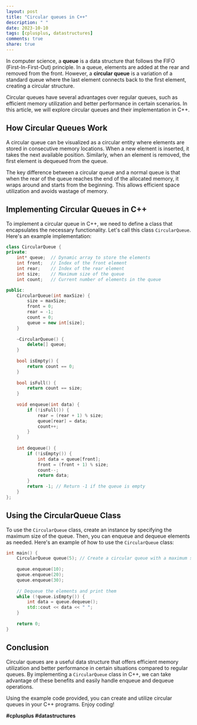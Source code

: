 ```yaml
---
layout: post
title: "Circular queues in C++"
description: " "
date: 2023-10-10
tags: [cplusplus, datastructures]
comments: true
share: true
---
```


In computer science, a **queue** is a data structure that follows the FIFO (First-In-First-Out) principle. In a queue, elements are added at the rear and removed from the front. However, a **circular queue** is a variation of a standard queue where the last element connects back to the first element, creating a circular structure.

Circular queues have several advantages over regular queues, such as efficient memory utilization and better performance in certain scenarios. In this article, we will explore circular queues and their implementation in C++.

## How Circular Queues Work

A circular queue can be visualized as a circular entity where elements are stored in consecutive memory locations. When a new element is inserted, it takes the next available position. Similarly, when an element is removed, the first element is dequeued from the queue.

The key difference between a circular queue and a normal queue is that when the rear of the queue reaches the end of the allocated memory, it wraps around and starts from the beginning. This allows efficient space utilization and avoids wastage of memory.

## Implementing Circular Queues in C++

To implement a circular queue in C++, we need to define a class that encapsulates the necessary functionality. Let's call this class `CircularQueue`. Here's an example implementation:

```cpp
class CircularQueue {
private:
    int* queue;  // Dynamic array to store the elements
    int front;   // Index of the front element
    int rear;    // Index of the rear element
    int size;    // Maximum size of the queue
    int count;   // Current number of elements in the queue

public:
    CircularQueue(int maxSize) {
        size = maxSize;
        front = 0;
        rear = -1;
        count = 0;
        queue = new int[size];
    }
    
    ~CircularQueue() {
        delete[] queue;
    }
    
    bool isEmpty() {
        return count == 0;
    }
    
    bool isFull() {
        return count == size;
    }
    
    void enqueue(int data) {
        if (!isFull()) {
            rear = (rear + 1) % size;
            queue[rear] = data;
            count++;
        }
    }
    
    int dequeue() {
        if (!isEmpty()) {
            int data = queue[front];
            front = (front + 1) % size;
            count--;
            return data;
        }
        return -1; // Return -1 if the queue is empty
    }
};
```

## Using the CircularQueue Class

To use the `CircularQueue` class, create an instance by specifying the maximum size of the queue. Then, you can enqueue and dequeue elements as needed. Here's an example of how to use the `CircularQueue` class:

```cpp
int main() {
    CircularQueue queue(5); // Create a circular queue with a maximum size of 5
    
    queue.enqueue(10);
    queue.enqueue(20);
    queue.enqueue(30);
    
    // Dequeue the elements and print them
    while (!queue.isEmpty()) {
        int data = queue.dequeue();
        std::cout << data << " ";
    }
    
    return 0;
}
```

## Conclusion

Circular queues are a useful data structure that offers efficient memory utilization and better performance in certain situations compared to regular queues. By implementing a `CircularQueue` class in C++, we can take advantage of these benefits and easily handle enqueue and dequeue operations.

Using the example code provided, you can create and utilize circular queues in your C++ programs. Enjoy coding!

**#cplusplus #datastructures**